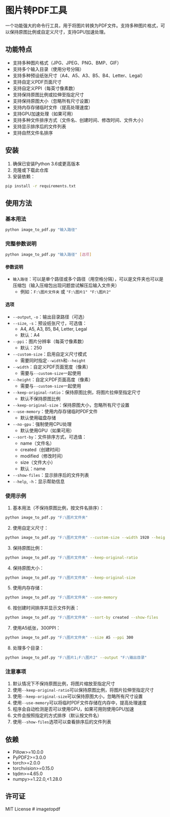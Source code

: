 # 图片转PDF工具

一个功能强大的命令行工具，用于将图片转换为PDF文件。支持多种图片格式，可以保持原图比例或自定义尺寸，支持GPU加速处理。

## 功能特点

- 支持多种图片格式（JPG、JPEG、PNG、BMP、GIF）
- 支持多个输入目录（使用分号分隔）
- 支持多种预设纸张尺寸（A4、A5、A3、B5、B4、Letter、Legal）
- 支持自定义PDF页面尺寸
- 支持自定义PPI（每英寸像素数）
- 支持保持原图比例或拉伸至指定尺寸
- 支持保持原图大小（忽略所有尺寸设置）
- 支持内存存储临时文件（提高处理速度）
- 支持GPU加速处理（如果可用）
- 支持多种文件排序方式（文件名、创建时间、修改时间、文件大小）
- 支持显示排序后的文件列表
- 支持自然文件名排序

## 安装

1. 确保已安装Python 3.6或更高版本
2. 克隆或下载此仓库
3. 安装依赖：
```bash
pip install -r requirements.txt
```

## 使用方法

### 基本用法

```bash
python image_to_pdf.py "输入路径"
```

### 完整参数说明

```bash
python image_to_pdf.py "输入路径" [选项]
```

#### 参数说明

- `输入路径`：可以是单个路径或多个路径（用空格分隔），可以是文件夹也可以是压缩包（输入压缩包出现问题尝试解压后输入文件夹）
  - 例如：`F:\图片文件夹` 或 `"F:\图片1" "F:\图片2"`

#### 选项

- `--output`, `-o`：输出目录路径（可选）
- `--size`, `-s`：预设纸张尺寸，可选值：
  - A4, A5, A3, B5, B4, Letter, Legal
  - 默认：A4
- `--ppi`：图片分辨率（每英寸像素数）
  - 默认：250
- `--custom-size`：启用自定义尺寸模式
  - 需要同时指定`--width`和`--height`
- `--width`：自定义PDF页面宽度（像素）
  - 需要与`--custom-size`一起使用
- `--height`：自定义PDF页面高度（像素）
  - 需要与`--custom-size`一起使用
- `--keep-original-ratio`：保持原图比例，将图片拉伸至指定尺寸
  - 默认不保持原图比例
- `--keep-original-size`：保持原图大小，忽略所有尺寸设置
- `--use-memory`：使用内存存储临时PDF文件
  - 默认使用磁盘存储
- `--no-gpu`：强制使用CPU处理
  - 默认使用GPU（如果可用）
- `--sort-by`：文件排序方式，可选值：
  - name（文件名）
  - created（创建时间）
  - modified（修改时间）
  - size（文件大小）
  - 默认：name
- `--show-files`：显示排序后的文件列表
- `--help`, `-h`：显示帮助信息

### 使用示例

1. 基本用法（不保持原图比例，按文件名排序）：
```bash
python image_to_pdf.py "F:\图片文件夹"
```

2. 使用自定义尺寸：
```bash
python image_to_pdf.py "F:\图片文件夹" --custom-size --width 1920 --height 1080
```

3. 保持原图比例：
```bash
python image_to_pdf.py "F:\图片文件夹" --keep-original-ratio
```

4. 保持原图大小：
```bash
python image_to_pdf.py "F:\图片文件夹" --keep-original-size
```

5. 使用内存存储：
```bash
python image_to_pdf.py "F:\图片文件夹" --use-memory
```

6. 按创建时间排序并显示文件列表：
```bash
python image_to_pdf.py "F:\图片文件夹" --sort-by created --show-files
```

7. 使用A5纸张，300PPI：
```bash
python image_to_pdf.py "F:\图片文件夹" --size A5 --ppi 300
```

8. 处理多个目录：
```bash
python image_to_pdf.py "F:\图片1;F:\图片2" --output "F:\输出目录"
```

### 注意事项

1. 默认情况下不保持原图比例，将图片缩放至指定尺寸
2. 使用`--keep-original-ratio`可以保持原图比例，将图片拉伸至指定尺寸
3. 使用`--keep-original-size`可以保持原图大小，忽略所有尺寸设置
4. 使用`--use-memory`可以将临时PDF文件存储在内存中，提高处理速度
5. 程序会自动检测是否可以使用GPU，如果可用则使用GPU加速
6. 文件会按照指定的方式排序（默认按文件名）
7. 使用`--show-files`选项可以查看排序后的文件列表

## 依赖

- Pillow>=10.0.0
- PyPDF2>=3.0.0
- torch>=2.0.0
- torchvision>=0.15.0
- tqdm>=4.65.0
- numpy>=1.22.0,<1.28.0

## 许可证

MIT License #   i m a g e _ t o _ p d f  
 